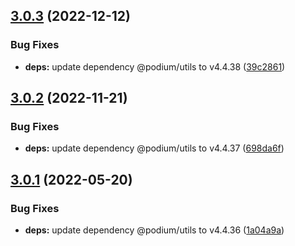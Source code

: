 ## [3.0.3](https://github.com/podium-lib/hapi-podlet/compare/v3.0.2...v3.0.3) (2022-12-12)


### Bug Fixes

* **deps:** update dependency @podium/utils to v4.4.38 ([39c2861](https://github.com/podium-lib/hapi-podlet/commit/39c28613d8302f6bc536186fea7aeec081130f9b))

## [3.0.2](https://github.com/podium-lib/hapi-podlet/compare/v3.0.1...v3.0.2) (2022-11-21)


### Bug Fixes

* **deps:** update dependency @podium/utils to v4.4.37 ([698da6f](https://github.com/podium-lib/hapi-podlet/commit/698da6fbe3bb4a796f477f01df1f0192894a8dc7))

## [3.0.1](https://github.com/podium-lib/hapi-podlet/compare/v3.0.0...v3.0.1) (2022-05-20)


### Bug Fixes

* **deps:** update dependency @podium/utils to v4.4.36 ([1a04a9a](https://github.com/podium-lib/hapi-podlet/commit/1a04a9a029967ab613960dbefe3fe4a5479ea5fe))
